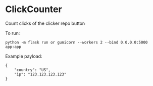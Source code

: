 # ClickCounter

Count clicks of the clicker repo button

To run:

```
python -m flask run or gunicorn --workers 2 --bind 0.0.0.0:5000  app:app
```

Example payload:

```
{
    "country": "US",
    "ip": "123.123.123.123"
}
```
